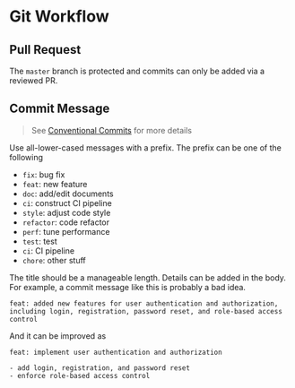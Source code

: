 # Git Workflow

## Pull Request

The `master` branch is protected and commits can only be added via a reviewed PR.

## Commit Message

> See [Conventional Commits](https://www.conventionalcommits.org/en/v1.0.0/) for more details

Use all-lower-cased messages with a prefix. The prefix can be one of the following

- `fix`: bug fix
- `feat`: new feature
- `doc`: add/edit documents
- `ci`: construct CI pipeline
- `style`: adjust code style
- `refactor`: code refactor
- `perf`: tune performance
- `test`: test
- `ci`: CI pipeline
- `chore`: other stuff

The title should be a manageable length. Details can be added in the body. For example, a commit message like this is probably a bad idea.

```
feat: added new features for user authentication and authorization, including login, registration, password reset, and role-based access control
```

And it can be improved as

```
feat: implement user authentication and authorization

- add login, registration, and password reset
- enforce role-based access control
```
